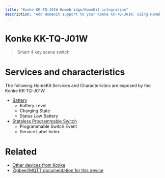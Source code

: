 ```yaml
---
title: "Konke KK-TQ-J01W Homebridge/HomeKit integration"
description: "Add HomeKit support to your Konke KK-TQ-J01W, using Homebridge, Zigbee2MQTT and homebridge-z2m."
---
```

<!---
This file has been GENERATED using src/docgen/docgen.ts
DO NOT EDIT THIS FILE MANUALLY!
-->
# Konke KK-TQ-J01W
> Smart 4 key scene switch


# Services and characteristics
The following HomeKit Services and Characteristics are exposed by
the Konke KK-TQ-J01W

* [Battery](../../battery.md)
  * Battery Level
  * Charging State
  * Status Low Battery
* [Stateless Programmable Switch](../../action.md)
  * Programmable Switch Event
  * Service Label Index


# Related
* [Other devices from Konke](../index.md#konke)
* [Zigbee2MQTT documentation for this device](https://www.zigbee2mqtt.io/devices/KK-TQ-J01W.html)